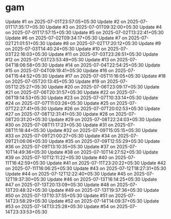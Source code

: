 # gam
Update #1 on 2025-07-01T23:57:05+05:30
Update #2 on 2025-07-01T17:35:17+05:30
Update #3 on 2025-07-01T09:32:00+05:30
Update #4 on 2025-07-01T17:57:15+05:30
Update #5 on 2025-07-02T13:22:41+05:30
Update #6 on 2025-07-02T09:34:17+05:30
Update #7 on 2025-07-02T21:01:51+05:30
Update #8 on 2025-07-02T17:20:12+05:30
Update #9 on 2025-07-03T14:40:24+05:30
Update #10 on 2025-07-03T22:16:03+05:30
Update #11 on 2025-07-03T23:26:51+05:30
Update #12 on 2025-07-03T23:53:49+05:30
Update #13 on 2025-07-04T18:06:58+05:30
Update #14 on 2025-07-04T22:54:25+05:30
Update #15 on 2025-07-04T09:19:41+05:30
Update #16 on 2025-07-04T15:44:52+05:30
Update #17 on 2025-07-05T11:16:05+05:30
Update #18 on 2025-07-05T20:13:45+05:30
Update #19 on 2025-07-05T12:25:27+05:30
Update #20 on 2025-07-06T23:09:17+05:30
Update #21 on 2025-07-06T20:31:57+05:30
Update #22 on 2025-07-06T19:14:53+05:30
Update #23 on 2025-07-07T10:33:14+05:30
Update #24 on 2025-07-07T11:03:26+05:30
Update #25 on 2025-07-07T22:27:41+05:30
Update #26 on 2025-07-07T20:02:53+05:30
Update #27 on 2025-07-08T12:31:41+05:30
Update #28 on 2025-07-08T20:31:20+05:30
Update #29 on 2025-07-08T22:24:03+05:30
Update #30 on 2025-07-08T11:17:23+05:30
Update #31 on 2025-07-08T11:18:44+05:30
Update #32 on 2025-07-09T15:05:15+05:30
Update #33 on 2025-07-09T21:00:27+05:30
Update #34 on 2025-07-09T21:06:06+05:30
Update #35 on 2025-07-09T12:55:29+05:30
Update #36 on 2025-07-09T13:10:35+05:30
Update #37 on 2025-07-10T14:49:36+05:30
Update #38 on 2025-07-10T14:27:52+05:30
Update #39 on 2025-07-10T12:11:22+05:30
Update #40 on 2025-07-11T16:42:59+05:30
Update #41 on 2025-07-11T23:20:22+05:30
Update #42 on 2025-07-11T16:06:25+05:30
Update #43 on 2025-07-12T18:27:31+05:30
Update #44 on 2025-07-12T12:22:40+05:30
Update #45 on 2025-07-12T19:37:30+05:30
Update #46 on 2025-07-13T16:14:25+05:30
Update #47 on 2025-07-13T20:13:09+05:30
Update #48 on 2025-07-13T20:48:32+05:30
Update #49 on 2025-07-13T19:37:36+05:30
Update #50 on 2025-07-13T10:37:55+05:30
Update #51 on 2025-07-14T23:58:29+05:30
Update #52 on 2025-07-14T14:09:37+05:30
Update #53 on 2025-07-14T13:25:28+05:30
Update #54 on 2025-07-14T23:33:53+05:30